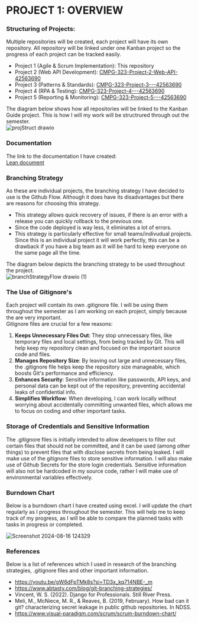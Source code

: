 # PROJECT 1: OVERVIEW

### Structuring of Projects:
Multiple repositories will be created, each project will have its own repository. All repository will be linked under one Kanban project so the progress of each project can be tracked easily.

- Project 1 (Agile & Scrum Implementation): This repository  
- Project 2 (Web API Development): [CMPG-323-Project-2-Web-API-42563690 ](https://github.com/BonnieSibisi08/CMPG-323-Project-2-Web-API---42563690)  
- Project 3 (Patterns & Standards): [CMPG-323-Project-3---42563690 ](https://github.com/BonnieSibisi08/CMPG-323-Project-3---42563690)   
- Project 4 (RPA & Testing): [CMPG-323-Project-4---42563690 ](https://github.com/BonnieSibisi08/CMPG-323-Project-4---42563690)   
- Project 5 (Reporting & Monitoring): [CMPG-323-Project-5---42563690 ](https://github.com/BonnieSibisi08/CMPG-323-Project-5---42563690)   

The diagram below shows how all repositories will be linked to the Kanban Guide project. This is how I will my work will be structrured through out the semester.  
![projStruct drawio](https://github.com/user-attachments/assets/a360aba5-27bd-4c83-916c-d8f22320e70f)    

### Documentation
The link to the documentation I have created:  
[Lean document](https://docs.google.com/document/d/1UF9rpYQHOIypGd4BshBgNmWwu8SEWhkD/edit?usp=sharing&ouid=104985369547771360207&rtpof=true&sd=true)  

### Branching Strategy
As these are individual projects, the branching strategy I have decided to use is the Github Flow. Although it does have its disadvantages but there are reasons for choosing this strategy.  
- This strategy allows quick recovery of issues, if there is an error with a release you can quickly rollback to the previous one.  
- Since the code deployed is way less, it eliminates a lot of errors.  
- This strategy is particularly effective for small teams/indivudual projects. Since this is an individual project it will work perfectly, this can be a drawback if you have a big team as it will be hard to keep everyone on the same page all the time.

The diagram below depicts the branching strategy to be used throughout the project.  
![branchStrategyFlow drawio (1)](https://github.com/user-attachments/assets/83eabb72-6746-4d25-b961-19b8c57b300f)   

### The Use of Gitignore's
Each project will contain its own .gitignore file. I will be using them throughout the semester as I am working on each project, simply because the are very important.  
Gitignore files are crucial for a few reasons:

1. **Keeps Unnecessary Files Out**: They stop unnecessary files, like temporary files and local settings, from being tracked by Git. This will help keep my repository clean and focused on the important source code and files.
2. **Manages Repository Size**: By leaving out large and unnecessary files, the .gitignore file helps keep the repository size manageable, which boosts Git's performance and efficiency.
3. **Enhances Security**: Sensitive information like passwords, API keys, and personal data can be kept out of the repository, preventing accidental leaks of confidential info.
4. **Simplifies Workflow**: When developing, I can work locally without worrying about accidentally committing unwanted files, which allows me to focus on coding and other important tasks.  

### Storage of Credentials and Sensitive Information
The .gitignore files is initially intended to allow developers to filter out certain files that should not be committed, and it can be used (among other things) to prevent files that with disclose secrets from being leaked. I will make use of the gitignore files to store sensitive information. I will also make use of Github Secrets for the store login credentials. Sensitive information will also not be hardcoded in my source code, rather I will make use of environmental variables effectively.

### Burndown Chart
Below is a burndown chart I have created using excel. I will update the chart regularly as I progress throughout the semester. This will help me to keep track of my progress, as I will be able to compare the planned tasks with tasks in progress or completed.  

![Screenshot 2024-08-16 124329](https://github.com/user-attachments/assets/9562271b-94e4-4a9a-9ff6-b395b678f2a9)

### References
Below is a list of references which I used in research of the branching strategies, .gitignore files and other important information.

- https://youtu.be/gW6dFpTMk8s?si=TD3x_kq714NBE-_m
- https://www.abtasty.com/blog/git-branching-strategies/
- Vincent, W. S. (2022). Django for Professionals. Still River Press.
- Meli, M., McNiece, M. R., & Reaves, B. (2019, February). How bad can it git? characterizing secret leakage in public github repositories. In NDSS.
- https://www.visual-paradigm.com/scrum/scrum-burndown-chart/  
